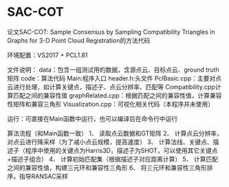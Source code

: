 # SAC-COT
论文SAC-COT: Sample Consensus by Sampling Compatibility Triangles in Graphs for 3-D Point Cloud Registration的方法代码

环境配置：VS2017 + PCL1.81

文件说明：
data：包含一组测试用的数据，含源点云、目标点云、ground truth矩阵
code：算法代码
    Main:程序入口
    header.h:头文件
    PclBasic.cpp：主要对点云进行处理，如计算关键点，描述子、点云分辨率、匹配等
    Compatibility.cpp计算匹配之间的兼容性值
    graphRelated.cpp：根据匹配之间的兼容性值，计算兼容性矩阵和兼容三角形
    Visualization.cpp：可视化相关代码（本程序并未使用）
    
运行：可直接在Main函数中运行，也可以编译后在命令行中运行

算法流程（和Main函数一致）
1、 读取点云数据和GT矩阵
2、 计算点云分辨率，对点云进行降采样（为了减小点云规模，提高速度）
3、 计算法线、关键点、描述子（程序中使用的关键点为Harris3D，描述子为SHOT，可以使用其它关键点+描述子组合）
4、 计算初始匹配集（根据描述子对应距离计算）
5、 计算匹配之间的兼容性值，构建三元环和兼容性三角形
6、 将三元环和兼容性三角形排序，指导RANSAC采样
